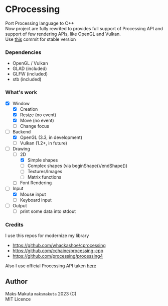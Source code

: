 # CProcessing

Port Processing language to C++  
Now project are fully rewrited to provides full support of Processing API and support of few rendering APIs, like OpenGL and Vulkan.  
Use [this](https://github.com/maksmakuta/CProcessing/tree/059adef3b518facb7c7068402baa8c4fdcd9bbc9) commit for stable version

### Dependencies

 - OpenGL / Vulkan
 - GLAD (included)
 - GLFW (included)
 - stb  (included)

### What's work

 - [x] Window
   - [x] Creation
   - [x] Resize (no event)
   - [x] Move (no event)
   - [ ] Change focus 
 - [ ] Backend
   - [x] OpenGL (3.3, in development)
   - [ ] Vulkan (1.2+, in future)
 - [ ] Drawing
   - [ ] 2D
     - [x] Simple shapes 
     - [ ] Complex shapes (via beginShape()/endShape()) 
     - [ ] Textures/Images
     - [ ] Matrix functions
   - [ ] Font Rendering
 - [ ] Input
   - [x] Mouse input
   - [ ] Keyboard input
 - [ ] Output
   - [ ] print some data into stdout

### Credits

I use this repos for modernize my library

  - https://github.com/whackashoe/cprocessing
  - https://github.com/cchaine/processing-cpp
  - https://github.com/processing/processing4
  
Also I use official Processing API taken [here](https://processing.org/reference)
 
## Author
  
  Maks Makuta ``` maksmakuta ```  2023 (C)     
  MIT Licence   
